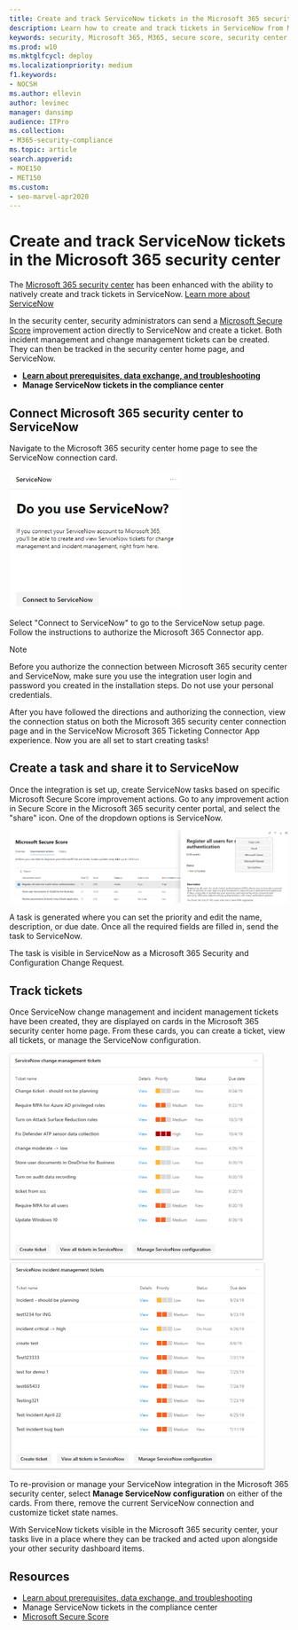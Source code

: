 ```yaml
---
title: Create and track ServiceNow tickets in the Microsoft 365 security center
description: Learn how to create and track tickets in ServiceNow from Microsoft 365 security center.
keywords: security, Microsoft 365, M365, secure score, security center, ServiceNow, tickets, tasks
ms.prod: w10
ms.mktglfcycl: deploy
ms.localizationpriority: medium
f1.keywords:
- NOCSH
ms.author: ellevin
author: levinec
manager: dansimp
audience: ITPro
ms.collection: 
- M365-security-compliance  
ms.topic: article
search.appverid: 
- MOE150
- MET150
ms.custom:
- seo-marvel-apr2020
---
```


# Create and track ServiceNow tickets in the Microsoft 365 security center

The [Microsoft 365 security center](overview-security-center.md) has been enhanced with the ability to natively create and track tickets in ServiceNow. [Learn more about ServiceNow](https://www.servicenow.com/)

In the security center, security administrators can send a [Microsoft Secure Score](microsoft-secure-score.md) improvement action directly to ServiceNow and create a ticket. Both incident management and change management tickets can be created. They can then be tracked in the security center home page, and ServiceNow.

- [**Learn about prerequisites, data exchange, and troubleshooting**](tickets.md)
- **Manage ServiceNow tickets in the compliance center**

## Connect Microsoft 365 security center to ServiceNow

Navigate to the Microsoft 365 security center home page to see the ServiceNow connection card.

![Do you use ServiceNow](../../media/do-you-use-servicenow-250.png)

Select "Connect to ServiceNow" to go to the ServiceNow setup page. Follow the instructions to authorize the Microsoft 365 Connector app.

> [!NOTE]
> Before you authorize the connection between Microsoft 365 security center and ServiceNow, make sure you use the integration user login and password you created in the installation steps. Do not use your personal credentials.

After you have followed the directions and authorizing the connection, view the connection status on both the Microsoft 365 security center connection page and in the ServiceNow Microsoft 365 Ticketing Connector App experience. Now you are all set to start creating tasks!

## Create a task and share it to ServiceNow

Once the integration is set up, create ServiceNow tasks based on specific Microsoft Secure Score improvement actions. Go to any improvement action in Secure Score in the Microsoft 365 security center portal, and select the "share" icon. One of the dropdown options is ServiceNow.

![ServiceNow sharing in Secure Score](../../media/servicenow-share.png)

A task is generated where you can set the priority and edit the name, description, or due date. Once all the required fields are filled in, send the task to ServiceNow.

The task is visible in ServiceNow as a Microsoft 365 Security and Configuration Change Request.

## Track tickets

Once ServiceNow change management and incident management tickets have been created, they are displayed on cards in the Microsoft 365 security center home page. From these cards, you can create a ticket, view all tickets, or manage the ServiceNow configuration.

![ServiceNow change management tickets](../../media/change-management-375.png)  ![ServiceNow incident management tickets](../../media/incident-management-375.png)

To re-provision or manage your ServiceNow integration in the Microsoft 365 security center, select **Manage ServiceNow configuration** on either of the cards. From there, remove the current ServiceNow connection and customize ticket state names.

With ServiceNow tickets visible in the Microsoft 365 security center, your tasks live in a place where they can be tracked and acted upon alongside your other security dashboard items.

## Resources

- [Learn about prerequisites, data exchange, and troubleshooting](tickets.md)
- Manage ServiceNow tickets in the compliance center
- [Microsoft Secure Score](microsoft-secure-score.md)